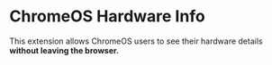 # ChromeOS Hardware Info

This extension allows ChromeOS users to see their hardware details **without leaving the browser.**
